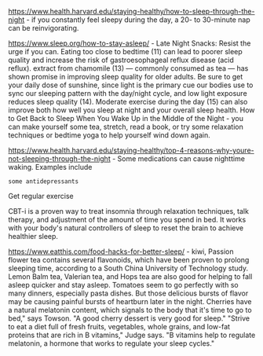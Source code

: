 https://www.health.harvard.edu/staying-healthy/how-to-sleep-through-the-night - if you constantly feel sleepy during the day, a 20- to 30-minute nap can be reinvigorating.

https://www.sleep.org/how-to-stay-asleep/ - Late Night Snacks: Resist the urge if you can. Eating too close to bedtime (11) can lead to poorer sleep quality and increase the risk of gastroesophageal reflux disease (acid reflux).
extract from chamomile (13) — commonly consumed as tea — has shown promise in improving sleep quality for older adults.
Be sure to get your daily dose of sunshine, since light is the primary cue our bodies use to sync our sleeping pattern with the day/night cycle, and low light exposure reduces sleep quality (14). Moderate exercise during the day (15) can also improve both how well you sleep at night and your overall sleep health.
How to Get Back to Sleep When You Wake Up in the Middle of the Night - you can make yourself some tea, stretch, read a book, or try some relaxation techniques or bedtime yoga to help yourself wind down again.

https://www.health.harvard.edu/staying-healthy/top-4-reasons-why-youre-not-sleeping-through-the-night - Some medications can cause nighttime waking. Examples include

    some antidepressants

Get regular exercise 

CBT-i is a proven way to treat insomnia through relaxation techniques, talk therapy, and adjustment of the amount of time you spend in bed. It works with your body's natural controllers of sleep to reset the brain to achieve healthier sleep.

https://www.eatthis.com/food-hacks-for-better-sleep/ - kiwi, Passion flower tea contains several flavonoids, which have been proven to prolong sleeping time, according to a South China University of Technology study. Lemon Balm tea, Valerian tea, and Hops tea are also good for helping to fall asleep quicker and stay asleep.
Tomatoes seem to go perfectly with so many dinners, especially pasta dishes. But those delicious bursts of flavor may be causing painful bursts of heartburn later in the night.
Cherries have a natural melatonin content, which signals to the body that it's time to go to bed," says Towson. "A good cherry dessert is very good for sleep."
"Strive to eat a diet full of fresh fruits, vegetables, whole grains, and low-fat proteins that are rich in B vitamins," Judge says. "B vitamins help to regulate melatonin, a hormone that works to regulate your sleep cycles."
